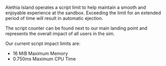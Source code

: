 Alethia Island operates a script limit to help maintain a smooth and enjoyable experience at the sandbox. Exceeding the limit for an extended period of time will result in automatic ejection.

The script counter can be found next to our main landing point and represents the overall impact of all users in the sim.

Our current script impact limits are:

* 16 MiB Maximum Memory
* 0.750ms Maximum CPU Time